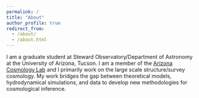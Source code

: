 ```yaml
---
permalink: /
title: "About"
author_profile: true
redirect_from: 
  - /about/
  - /about.html
---
```


I am a graduate student at Steward Observatory/Department of Astronomy at the University of Arizona, Tucson. I am a member of the [Arizona Cosmology Lab](https://azcosmolab.org/) and I primarily work on the large scale structure/survey cosmology. My work bridges the gap between theoretical models, hydrodynamical simulations, and data to develop new methodologies for cosmological inference. 

